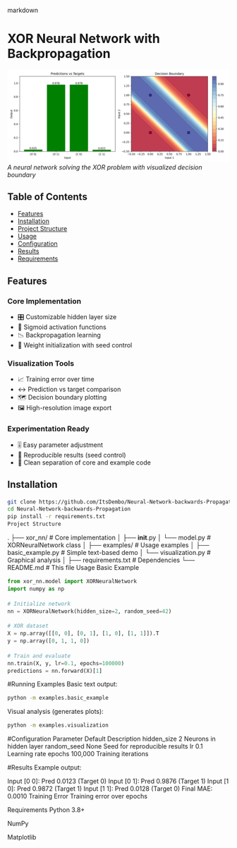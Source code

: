 markdown
# XOR Neural Network with Backpropagation

![XOR Decision Boundary](Neural-Network-backwards-Propagation-main/xor_results.png)  
*A neural network solving the XOR problem with visualized decision boundary*

## Table of Contents
- [Features](#features)
- [Installation](#installation)
- [Project Structure](#project-structure)
- [Usage](#usage)
- [Configuration](#configuration)
- [Results](#results)
- [Requirements](#requirements)

## Features

### Core Implementation
- 🎛️ Customizable hidden layer size
- 🔮 Sigmoid activation functions
- 📉 Backpropagation learning
- 🎲 Weight initialization with seed control

### Visualization Tools
- 📈 Training error over time
- ↔️ Prediction vs target comparison
- 🗺️ Decision boundary plotting
- 🖼️ High-resolution image export

### Experimentation Ready
- 🎚️ Easy parameter adjustment
- 🔁 Reproducible results (seed control)
- 🧹 Clean separation of core and example code

## Installation

```bash
git clone https://github.com/ItsDembo/Neural-Network-backwards-Propagation.git
cd Neural-Network-backwards-Propagation
pip install -r requirements.txt
Project Structure
```
.
├── xor_nn/                   # Core implementation
│   ├── __init__.py
│   └── model.py              # XORNeuralNetwork class
│
├── examples/                 # Usage examples
│   ├── basic_example.py      # Simple text-based demo
│   └── visualization.py      # Graphical analysis
│
├── requirements.txt          # Dependencies
└── README.md                 # This file
Usage
Basic Example
```python
from xor_nn.model import XORNeuralNetwork
import numpy as np

# Initialize network
nn = XORNeuralNetwork(hidden_size=2, random_seed=42)

# XOR dataset
X = np.array([[0, 0], [0, 1], [1, 0], [1, 1]]).T
y = np.array([0, 1, 1, 0])

# Train and evaluate
nn.train(X, y, lr=0.1, epochs=100000)
predictions = nn.forward(X)[1]
```
#Running Examples
Basic text output:

```bash
python -m examples.basic_example
```
Visual analysis (generates plots):

```bash
python -m examples.visualization
```
#Configuration
Parameter	Default	Description
hidden_size	2	Neurons in hidden layer
random_seed	None	Seed for reproducible results
lr	0.1	Learning rate
epochs	100,000	Training iterations

#Results
Example output:

Input [0 0]: Pred 0.0123 (Target 0)
Input [0 1]: Pred 0.9876 (Target 1)
Input [1 0]: Pred 0.9872 (Target 1)
Input [1 1]: Pred 0.0128 (Target 0)
Final MAE: 0.0010
Training Error
Training error over epochs

Requirements
Python 3.8+

NumPy

Matplotlib
